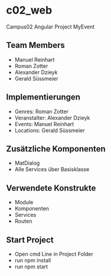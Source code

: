 # c02_web
Campus02 Angular Project MyEvent

## Team Members
* Manuel Reinhart
* Roman Zotter
* Alexander Dzieyk
* Gerald Süssmeier

## Implementierungen

* Genres: Roman Zotter
* Veranstalter: Alexander Dzieyk
* Events: Manuel Reinhart
* Locations: Gerald Süssmeier

## Zusätzliche Komponenten

* MatDialog
* Alle Services über Basisklasse

## Verwendete Konstrukte

* Module
* Komponenten
* Services
* Routen

## Start Project
* Open cmd Line in Project Folder
* run npm install
* run npm start
